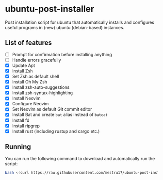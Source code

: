 # ubuntu-post-installer
Post installation script for ubuntu that automatically installs and configures useful programs in (new) ubuntu (debian-based) instances.

## List of features
- [ ] Prompt for confirmation before installing anything
- [ ] Handle errors gracefully
- [x] Update Apt
- [x] Install Zsh
- [x] Set Zsh as default shell
- [x] Install Oh My Zsh
- [x] Install zsh-auto-suggestions
- [x] Install zsh-syntax-highlighting
- [x] Install Neovim
- [x] Configure Neovim
- [x] Set Neovim as default Git commit editor
- [x] Install Bat and create `bat` alias instead of `batcat`
- [x] Install fd
- [x] Install ripgrep
- [x] Install rust (including rustup and cargo etc.)

## Running
You can run the following command to download and automatically run the script:
```bash
bash <(curl https://raw.githubusercontent.com/mestru17/ubuntu-post-installer/master/ubuntu-post-installer)
```

